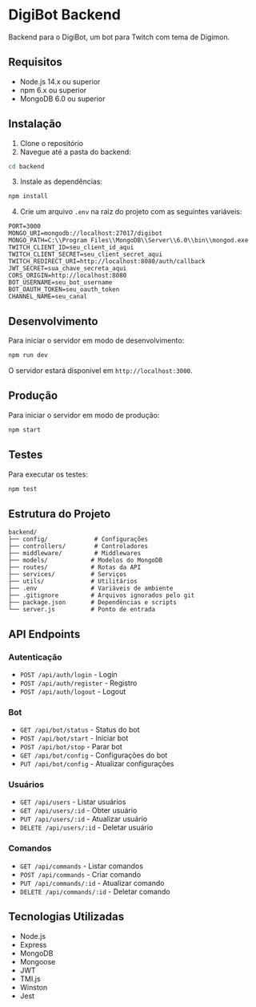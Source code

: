 # DigiBot Backend

Backend para o DigiBot, um bot para Twitch com tema de Digimon.

## Requisitos

- Node.js 14.x ou superior
- npm 6.x ou superior
- MongoDB 6.0 ou superior

## Instalação

1. Clone o repositório
2. Navegue até a pasta do backend:
```bash
cd backend
```

3. Instale as dependências:
```bash
npm install
```

4. Crie um arquivo `.env` na raiz do projeto com as seguintes variáveis:
```env
PORT=3000
MONGO_URI=mongodb://localhost:27017/digibot
MONGO_PATH=C:\\Program Files\\MongoDB\\Server\\6.0\\bin\\mongod.exe
TWITCH_CLIENT_ID=seu_client_id_aqui
TWITCH_CLIENT_SECRET=seu_client_secret_aqui
TWITCH_REDIRECT_URI=http://localhost:8080/auth/callback
JWT_SECRET=sua_chave_secreta_aqui
CORS_ORIGIN=http://localhost:8080
BOT_USERNAME=seu_bot_username
BOT_OAUTH_TOKEN=seu_oauth_token
CHANNEL_NAME=seu_canal
```

## Desenvolvimento

Para iniciar o servidor em modo de desenvolvimento:

```bash
npm run dev
```

O servidor estará disponível em `http://localhost:3000`.

## Produção

Para iniciar o servidor em modo de produção:

```bash
npm start
```

## Testes

Para executar os testes:

```bash
npm test
```

## Estrutura do Projeto

```
backend/
├── config/             # Configurações
├── controllers/        # Controladores
├── middleware/         # Middlewares
├── models/            # Modelos do MongoDB
├── routes/            # Rotas da API
├── services/          # Serviços
├── utils/             # Utilitários
├── .env               # Variáveis de ambiente
├── .gitignore         # Arquivos ignorados pelo git
├── package.json       # Dependências e scripts
└── server.js          # Ponto de entrada
```

## API Endpoints

### Autenticação
- `POST /api/auth/login` - Login
- `POST /api/auth/register` - Registro
- `POST /api/auth/logout` - Logout

### Bot
- `GET /api/bot/status` - Status do bot
- `POST /api/bot/start` - Iniciar bot
- `POST /api/bot/stop` - Parar bot
- `GET /api/bot/config` - Configurações do bot
- `PUT /api/bot/config` - Atualizar configurações

### Usuários
- `GET /api/users` - Listar usuários
- `GET /api/users/:id` - Obter usuário
- `PUT /api/users/:id` - Atualizar usuário
- `DELETE /api/users/:id` - Deletar usuário

### Comandos
- `GET /api/commands` - Listar comandos
- `POST /api/commands` - Criar comando
- `PUT /api/commands/:id` - Atualizar comando
- `DELETE /api/commands/:id` - Deletar comando

## Tecnologias Utilizadas

- Node.js
- Express
- MongoDB
- Mongoose
- JWT
- TMI.js
- Winston
- Jest 